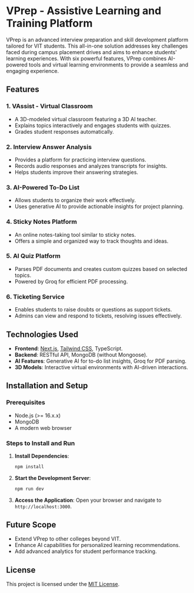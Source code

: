 # VPrep - Assistive Learning and Training Platform

VPrep is an advanced interview preparation and skill development platform tailored for VIT students. This all-in-one solution addresses key challenges faced during campus placement drives and aims to enhance students' learning experiences. With six powerful features, VPrep combines AI-powered tools and virtual learning environments to provide a seamless and engaging experience.

## Features

### 1. **VAssist - Virtual Classroom**
- A 3D-modeled virtual classroom featuring a 3D AI teacher.
- Explains topics interactively and engages students with quizzes.
- Grades student responses automatically.

### 2. **Interview Answer Analysis**
- Provides a platform for practicing interview questions.
- Records audio responses and analyzes transcripts for insights.
- Helps students improve their answering strategies.

### 3. **AI-Powered To-Do List**
- Allows students to organize their work effectively.
- Uses generative AI to provide actionable insights for project planning.

### 4. **Sticky Notes Platform**
- An online notes-taking tool similar to sticky notes.
- Offers a simple and organized way to track thoughts and ideas.

### 5. **AI Quiz Platform**
- Parses PDF documents and creates custom quizzes based on selected topics.
- Powered by Groq for efficient PDF processing.

### 6. **Ticketing Service**
- Enables students to raise doubts or questions as support tickets.
- Admins can view and respond to tickets, resolving issues effectively.


## Technologies Used
- **Frontend**: [Next.js](https://nextjs.org/), [Tailwind CSS](https://tailwindcss.com/), TypeScript.
- **Backend**: RESTful API, MongoDB (without Mongoose).
- **AI Features**: Generative AI for to-do list insights, Groq for PDF parsing.
- **3D Models**: Interactive virtual environments with AI-driven interactions.


## Installation and Setup

### Prerequisites
- Node.js (>= 16.x.x)
- MongoDB
- A modern web browser

### Steps to Install and Run

1. **Install Dependencies**:
   ```bash
   npm install
   ```

2. **Start the Development Server**:
   ```bash
   npm run dev
   ```

3. **Access the Application**:
   Open your browser and navigate to `http://localhost:3000`.

## Future Scope
- Extend VPrep to other colleges beyond VIT.
- Enhance AI capabilities for personalized learning recommendations.
- Add advanced analytics for student performance tracking.

## License
This project is licensed under the [MIT License](LICENSE).
